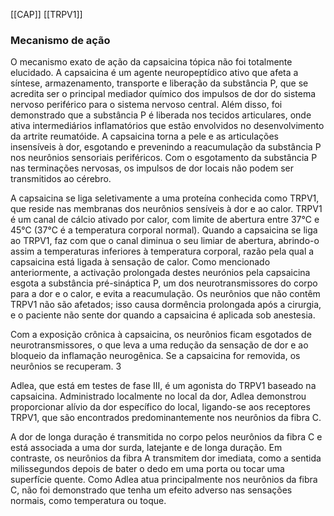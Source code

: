 [[CAP]] [[TRPV1]]

### **Mecanismo de ação**

O mecanismo exato de ação da capsaicina tópica não foi totalmente elucidado. A capsaicina é um agente neuropeptídico ativo que afeta a síntese, armazenamento, transporte e liberação da substância P, que se acredita ser o principal mediador químico dos impulsos de dor do sistema nervoso periférico para o sistema nervoso central. Além disso, foi demonstrado que a substância P é liberada nos tecidos articulares, onde ativa intermediários inflamatórios que estão envolvidos no desenvolvimento da artrite reumatóide. A capsaicina torna a pele e as articulações insensíveis à dor, esgotando e prevenindo a reacumulação da substância P nos neurônios sensoriais periféricos. Com o esgotamento da substância P nas terminações nervosas, os impulsos de dor locais não podem ser transmitidos ao cérebro.

A capsaicina se liga seletivamente a uma proteína conhecida como TRPV1, que reside nas membranas dos neurônios sensíveis à dor e ao calor. TRPV1 é um canal de cálcio ativado por calor, com limite de abertura entre 37°C e 45°C (37°C é a temperatura corporal normal). Quando a capsaicina se liga ao TRPV1, faz com que o canal diminua o seu limiar de abertura, abrindo-o assim a temperaturas inferiores à temperatura corporal, razão pela qual a capsaicina está ligada à sensação de calor. Como mencionado anteriormente, a activação prolongada destes neurónios pela capsaicina esgota a substância pré-sináptica P, um dos neurotransmissores do corpo para a dor e o calor, e evita a reacumulação. Os neurônios que não contêm TRPV1 não são afetados; isso causa dormência prolongada após a cirurgia, e o paciente não sente dor quando a capsaicina é aplicada sob anestesia.

Com a exposição crônica à capsaicina, os neurônios ficam esgotados de neurotransmissores, o que leva a uma redução da sensação de dor e ao bloqueio da inflamação neurogênica. Se a capsaicina for removida, os neurônios se recuperam. 3

Adlea, que está em testes de fase III, é um agonista do TRPV1 baseado na capsaicina. Administrado localmente no local da dor, Adlea demonstrou proporcionar alívio da dor específico do local, ligando-se aos receptores TRPV1, que são encontrados predominantemente nos neurônios da fibra C.

A dor de longa duração é transmitida no corpo pelos neurônios da fibra C e está associada a uma dor surda, latejante e de longa duração. Em contraste, os neurônios da fibra A transmitem dor imediata, como a sentida milissegundos depois de bater o dedo em uma porta ou tocar uma superfície quente. Como Adlea atua principalmente nos neurônios da fibra C, não foi demonstrado que tenha um efeito adverso nas sensações normais, como temperatura ou toque.
